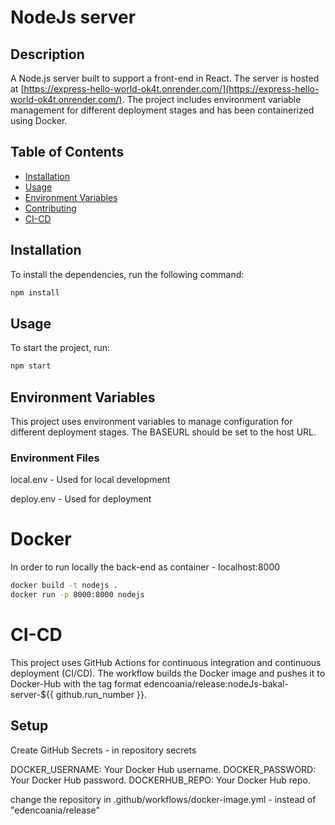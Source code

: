 # NodeJs server

## Description
A Node.js server built to support a front-end in React. The server is hosted at [https://express-hello-world-ok4t.onrender.com/](https://express-hello-world-ok4t.onrender.com/). The project includes environment variable management for different deployment stages and has been containerized using Docker.



## Table of Contents
- [Installation](#installation)
- [Usage](#usage)
- [Environment Variables](#environment-variables)
- [Contributing](#contributing)
- [CI-CD](#CI-CD)

## Installation
To install the dependencies, run the following command:
```bash
npm install
```
## Usage
To start the project, run:
```bash
npm start
```

## Environment Variables

This project uses environment variables to manage configuration for different deployment stages. The BASEURL should be set to the host URL.

### Environment Files
local.env - Used for local development

deploy.env - Used for deployment

# Docker
In order to run locally the back-end as container - localhost:8000
```bash
docker build -t nodejs .
docker run -p 8000:8000 nodejs
```
# CI-CD

This project uses GitHub Actions for continuous integration and continuous deployment (CI/CD). The workflow builds the Docker image and pushes it to Docker-Hub with the tag format edencoania/release:nodeJs-bakal-server-${{ github.run_number }}.

## Setup
Create GitHub Secrets - in repository secrets

DOCKER_USERNAME: Your Docker Hub username.
DOCKER_PASSWORD: Your Docker Hub password.
DOCKERHUB_REPO: Your Docker Hub repo.

change the repository in .github/workflows/docker-image.yml - instead of "edencoania/release"